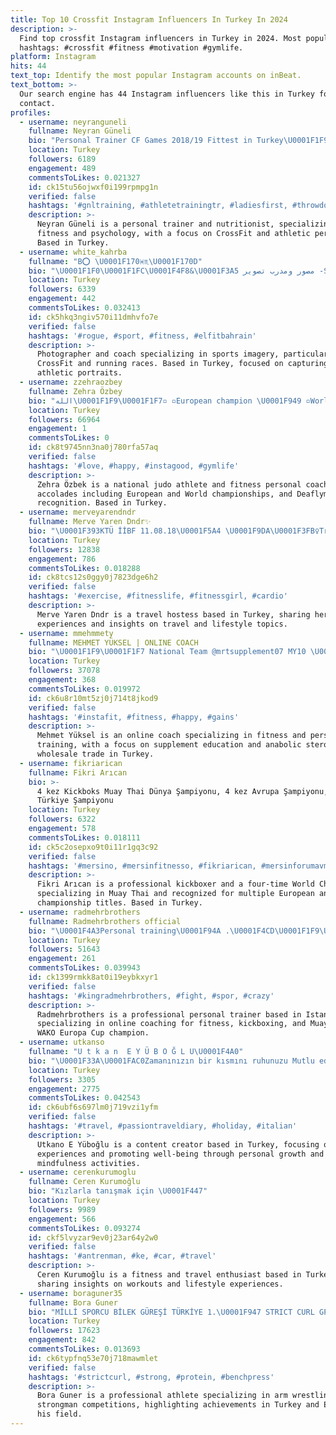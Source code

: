 ```yaml
---
title: Top 10 Crossfit Instagram Influencers In Turkey In 2024
description: >-
  Find top crossfit Instagram influencers in Turkey in 2024. Most popular
  hashtags: #crossfit #fitness #motivation #gymlife.
platform: Instagram
hits: 44
text_top: Identify the most popular Instagram accounts on inBeat.
text_bottom: >-
  Our search engine has 44 Instagram influencers like this in Turkey for you to
  contact.
profiles:
  - username: neyranguneli
    fullname: Neyran Güneli
    bio: "Personal Trainer CF Games 2018/19 Fittest in Turkey\U0001F1F9\U0001F1F7 Crossfit Games'19 Athlete Nutritionist of Myself Psychologist @gnltraining @athletetrainingtr"
    location: Turkey
    followers: 6189
    engagement: 489
    commentsToLikes: 0.021327
    id: ck15tu56ojwxf0i199rpmpg1n
    verified: false
    hashtags: '#gnltraining, #athletetrainingtr, #ladiesfirst, #throwdownthursday'
    description: >-
      Neyran Güneli is a personal trainer and nutritionist, specializing in
      fitness and psychology, with a focus on CrossFit and athletic performance.
      Based in Turkey.
  - username: white_kahrba
    fullname: "B⭕️ \U0001F170️♓️♏️\U0001F170️D"
    bio: "\U0001F1F0\U0001F1FC\U0001F4F8&\U0001F3A5 مصور ومدرب تصوير -Specially Crossfit -running races -sports portrait"
    location: Turkey
    followers: 6339
    engagement: 442
    commentsToLikes: 0.032413
    id: ck5hkq3ngiv570i11dmhvfo7e
    verified: false
    hashtags: '#rogue, #sport, #fitness, #elfitbahrain'
    description: >-
      Photographer and coach specializing in sports imagery, particularly
      CrossFit and running races. Based in Turkey, focused on capturing dynamic
      athletic portraits.
  - username: zzehraozbey
    fullname: Zehra Özbey
    bio: "الله\U0001F1F9\U0001F1F7▫️ ▫️European champion \U0001F949 ▫️World champion\U0001F948\U0001F948\U0001F949 ▫️Deaflympics champion \U0001F949 ▫️National Judo athlete \U0001F94B ▫️Fitness Personel Coach \U0001F3CB\U0001F3FB‍♀️"
    location: Turkey
    followers: 66964
    engagement: 1
    commentsToLikes: 0
    id: ck8t9745nn3na0j780rfa57aq
    verified: false
    hashtags: '#love, #happy, #instagood, #gymlife'
    description: >-
      Zehra Özbek is a national judo athlete and fitness personal coach, with
      accolades including European and World championships, and Deaflympics
      recognition. Based in Turkey.
  - username: merveyarendndr
    fullname: Merve Yaren Dndr✨
    bio: "\U0001F393KTÜ İİBF 11.08.18\U0001F5A4 \U0001F9DA\U0001F3FB‍♀️Travel hostess girl"
    location: Turkey
    followers: 12838
    engagement: 786
    commentsToLikes: 0.018288
    id: ck8tcs12s0ggy0j7823dge6h2
    verified: false
    hashtags: '#exercise, #fitnesslife, #fitnessgirl, #cardio'
    description: >-
      Merve Yaren Dndr is a travel hostess based in Turkey, sharing her
      experiences and insights on travel and lifestyle topics.
  - username: mmehmmety
    fullname: MEHMET YÜKSEL | ONLINE COACH
    bio: "\U0001F1F9\U0001F1F7 National Team @mrtsupplement07 MY10 \U0001F3CB\U0001F3FB‍♂️ UZAKTAN EĞİTİM / PT \U0001F4F2 \U0001F4DE 05078228747 Anabolic steroid wholesale trade"
    location: Turkey
    followers: 37078
    engagement: 368
    commentsToLikes: 0.019972
    id: ck6u8r10mt5zj0j714t8jkod9
    verified: false
    hashtags: '#instafit, #fitness, #happy, #gains'
    description: >-
      Mehmet Yüksel is an online coach specializing in fitness and personal
      training, with a focus on supplement education and anabolic steroid
      wholesale trade in Turkey.
  - username: fikriarican
    fullname: Fikri Arıcan
    bio: >-
      4 kez Kickboks Muay Thai Dünya Şampiyonu, 4 kez Avrupa Şampiyonu, 31 kez
      Türkiye Şampiyonu
    location: Turkey
    followers: 6322
    engagement: 578
    commentsToLikes: 0.018111
    id: ck5c2osepxo9t0i11r1gq3c92
    verified: false
    hashtags: '#mersino, #mersinfitnesso, #fikriarican, #mersinforumavm'
    description: >-
      Fikri Arıcan is a professional kickboxer and a four-time World Champion,
      specializing in Muay Thai and recognized for multiple European and Turkish
      championship titles. Based in Turkey.
  - username: radmehrbrothers
    fullname: Radmehrbrothers official
    bio: "\U0001F4A3Personal training\U0001F94A .\U0001F4CD\U0001F1F9\U0001F1F7 İstanbul \U0001F530 trainer \U0001F530 online coaching \U0001F530 lose weight gain weight \U0001F530 fitness,kickboxing,muay thai \U0001F948wako europa cup champion"
    location: Turkey
    followers: 51643
    engagement: 261
    commentsToLikes: 0.039943
    id: ck1399rmkk8at0i19eybkxyr1
    verified: false
    hashtags: '#kingradmehrbrothers, #fight, #spor, #crazy'
    description: >-
      Radmehrbrothers is a professional personal trainer based in Istanbul,
      specializing in online coaching for fitness, kickboxing, and Muay Thai.
      WAKO Europa Cup champion.
  - username: utkanso
    fullname: "U t k a n  E Y Ü B O Ğ L U\U0001F4A0"
    bio: "\U0001F33A\U0001FAC0Zamanınızın bir kısmını ruhunuzu Mutlu edecek şeyler yaparak geçirin. \U0001FAC0\U0001F9E0\U0001FAC1 \U0001F9D8\U0001F3FB‍♂️"
    location: Turkey
    followers: 3305
    engagement: 2775
    commentsToLikes: 0.042543
    id: ck6ubf6s697lm0j719vzi1yfm
    verified: false
    hashtags: '#travel, #passiontraveldiary, #holiday, #italian'
    description: >-
      Utkano E Yüboğlu is a content creator based in Turkey, focusing on travel
      experiences and promoting well-being through personal growth and
      mindfulness activities.
  - username: cerenkurumoglu
    fullname: Ceren Kurumoğlu
    bio: "Kızlarla tanışmak için \U0001F447"
    location: Turkey
    followers: 9989
    engagement: 566
    commentsToLikes: 0.093274
    id: ckf5lvyzar9ev0j23ar64y2w0
    verified: false
    hashtags: '#antrenman, #ke, #car, #travel'
    description: >-
      Ceren Kurumoğlu is a fitness and travel enthusiast based in Turkey,
      sharing insights on workouts and lifestyle experiences.
  - username: boraguner35
    fullname: Bora Guner
    bio: "MİLLİ SPORCU BİLEK GÜREŞİ TÜRKİYE 1.\U0001F947 STRICT CURL GPA 1.\U0001F947 STRONGMAN 2020 1.\U0001F3C5 BİLEK GÜREŞİ AVRUPA 3.\U0001F949 STRONGMAN TÜRKIYE 2.\U0001F948 BİLEK GÜREŞİ DÜNYA 6."
    location: Turkey
    followers: 17623
    engagement: 842
    commentsToLikes: 0.013693
    id: ck6typfnq53e70j718mawmlet
    verified: false
    hashtags: '#strictcurl, #strong, #protein, #benchpress'
    description: >-
      Bora Guner is a professional athlete specializing in arm wrestling and
      strongman competitions, highlighting achievements in Turkey and Europe in
      his field.
---
```


